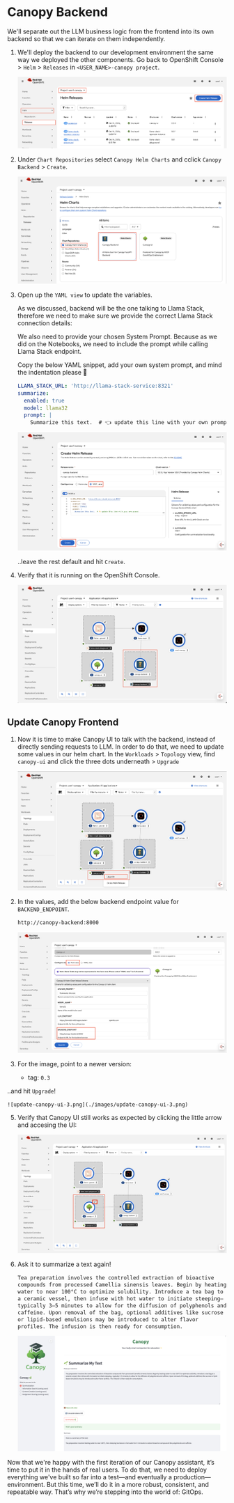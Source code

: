 # Canopy Backend

We'll separate out the LLM business logic from the frontend into its own backend so that we can iterate on them independently.

1. We'll deploy the backend to our development environment the same way we deployed the other components. Go back to OpenShift Console > `Helm` > `Releases` in `<USER_NAME>-canopy project`.
   
   ![canopy-be-helm-releases.png](./images/canopy-be-helm-releases.png)

2.  Under `Chart Repositories` select  `Canopy Helm Charts` and cclick `Canopy Backend` > `Create`.

    ![canopy-be-helm.png](./images/canopy-be-helm.png)

3. Open up the `YAML view` to update the variables.

    As we discussed, backend will be the one talking to Llama Stack, therefore we need to make sure we provide the correct Llama Stack connection details:

    We also need to provide your chosen System Prompt. Because as we did on the Notebooks, we need to include the prompt while calling Llama Stack endpoint.

    Copy the below YAML snippet, add your own system prompt, and mind the indentation please 🙏

    ```yaml
    LLAMA_STACK_URL: 'http://llama-stack-service:8321'
    summarize:
      enabled: true
      model: llama32
      prompt: |               
        Summarize this text.  # 👈 update this line with your own prompt
    ```

    ![canopy-be-values.png](./images/canopy-be-values.png)
 
    ..leave the rest default and hit `Create`.

4. Verify that it is running on the OpenShift Console.
   
   ![canopy-be-ocp.png](./images/canopy-be-ocp.png)


## Update Canopy Frontend

1. Now it is time to make Canopy UI to talk with the backend, instead of directly sending requests to LLM. In order to do that, we need to update some values in our helm chart. In the `Workloads` >  `Topology` view, find `canopy-ui` and click the three dots underneath > `Upgrade`

    ![update-canopy-ui.png](./images/update-canopy-ui.png)

3. In the values, add the below backend endpoint value for `BACKEND_ENDPOINT`.
   
    ```bash
    http://canopy-backend:8000
    ```

    ![update-canopy-ui-2.png](./images/update-canopy-ui-2.png)


4. For the image, point to a newer version:
   
   - tag: `0.3`
  
  ..and hit `Upgrade`!

    ![update-canopy-ui-3.png](./images/update-canopy-ui-3.png)

5. Verify that Canopy UI still works as expected by clicking the little arrow and accesing the UI:
   
    ![update-canopy-ui-4.png](./images/update-canopy-ui-4.png)

6. Ask it to summarize a text again!

    ```
    Tea preparation involves the controlled extraction of bioactive compounds from processed Camellia sinensis leaves. Begin by heating water to near 100°C to optimize solubility. Introduce a tea bag to a ceramic vessel, then infuse with hot water to initiate steeping—typically 3–5 minutes to allow for the diffusion of polyphenols and caffeine. Upon removal of the bag, optional additives like sucrose or lipid-based emulsions may be introduced to alter flavor profiles. The infusion is then ready for consumption.
    ```
   
   ![canopy-ui-llamastack.png](./images/canopy-ui-llamastack.png)

Now that we're happy with the first iteration of our Canopy assistant, it’s time to put it in the hands of real users. To do that, we need to deploy everything we've built so far into a test—and eventually a production—environment. But this time, we’ll do it in a more robust, consistent, and repeatable way. That’s why we’re stepping into the world of: GitOps.